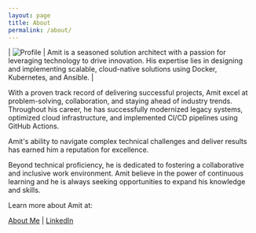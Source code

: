 ```yaml
---
layout: page
title: About
permalink: /about/
---
```


| ![Profile](/assets/images/profile.jpeg) | Amit is a seasoned solution architect with a passion for leveraging technology to drive innovation. His expertise lies in designing and implementing scalable, cloud-native solutions using Docker, Kubernetes, and Ansible. |

With a proven track record of delivering successful projects, Amit excel at problem-solving, collaboration, and staying ahead of industry trends.
Throughout his career, he has successfully modernized legacy systems, optimized cloud infrastructure, and implemented CI/CD pipelines using GitHub Actions. 

Amit's ability to navigate complex technical challenges and deliver results has earned him a reputation for excellence.

Beyond technical proficiency, he is dedicated to fostering a collaborative and inclusive work environment. Amit believe in the power of continuous learning and he is always seeking opportunities to expand his knowledge and skills.

Learn more about Amit at:

[About Me](https://profile.fyi/singham) | 
[LinkedIn](https://www.linkedin.com/in/cloudquestor/)
